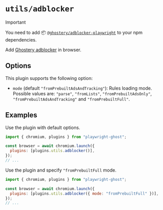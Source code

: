 # `utils/adblocker`

> [!IMPORTANT]
>
> You need to add 📦
> [`@ghostery/adblocker-playwright`](https://www.npmjs.com/package/@ghostery/adblocker-playwright)
> to your npm dependencies.

Add
[Ghostery adblocker](https://github.com/ghostery/adblocker/tree/master/packages/adblocker-playwright#readme) in browser.

## Options

This plugin supports the following option:

- `mode` (default `"fromPrebuiltAdsAndTracking"`): Rules loading mode. Possible
  values are: `"parse"`, `"fromLists"`, `"fromPrebuiltAdsOnly"`,
  `"fromPrebuiltAdsAndTracking"` and `"fromPrebuiltFull"`.

## Examples

Use the plugin with default options.

```javascript
import { chromium, plugins } from "playwright-ghost";

const browser = await chromium.launch({
  plugins: [plugins.utils.adblocker()],
});
// ...
```

Use the plugin and specify `"fromPrebuiltFull` mode.

```javascript
import { chromium, plugins } from "playwright-ghost";

const browser = await chromium.launch({
  plugins: [plugins.utils.adblocker({ mode: "fromPrebuiltFull" })],
});
// ...
```
